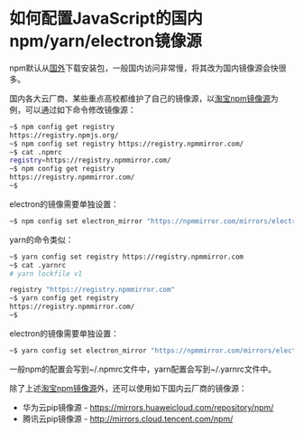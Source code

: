 # 如何配置JavaScript的国内npm/yarn/electron镜像源

npm默认从[国外](https://registry.npmjs.org/)下载安装包，一般国内访问非常慢，将其改为国内镜像源会快很多。

国内各大云厂商、某些重点高校都维护了自己的镜像源，以[淘宝npm镜像源](https://registry.npmmirror.com/)为例，可以通过如下命令修改镜像源：

```sh
~$ npm config get registry
https://registry.npmjs.org/
~$ npm config set registry https://registry.npmmirror.com/
~$ cat .npmrc
registry=https://registry.npmmirror.com/
~$ npm config get registry
https://registry.npmmirror.com/
~$ 
```
electron的镜像需要单独设置：
```sh
~$ npm config set electron_mirror "https://npmmirror.com/mirrors/electron/"
```

yarn的命令类似：
```sh
~$ yarn config set registry https://registry.npmmirror.com
~$ cat .yarnrc
# yarn lockfile v1

registry "https://registry.npmmirror.com"
~$ yarn config get registry
https://registry.npmmirror.com/
~$ 
```
electron的镜像需要单独设置：
```sh
~$ yarn config set electron_mirror "https://npmmirror.com/mirrors/electron/"
```

一般npm的配置会写到~/.npmrc文件中，yarn配置会写到~/.yarnrc文件中。

除了上述[淘宝npm镜像源](https://registry.npmmirror.com/)外，还可以使用如下国内云厂商的镜像源：

- 华为云pip镜像源 - https://mirrors.huaweicloud.com/repository/npm/
- 腾讯云pip镜像源 - http://mirrors.cloud.tencent.com/npm/
